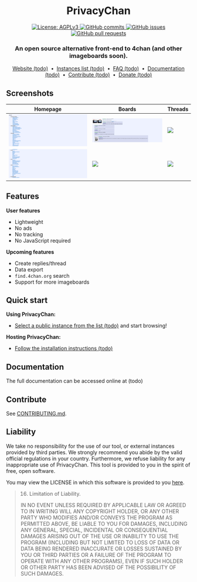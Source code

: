 <div align="center">
  <h1>PrivacyChan</h1>

  <a href="https://www.gnu.org/licenses/agpl-3.0.en.html">
    <img alt="License: AGPLv3" src="https://shields.io/badge/License-AGPL%20v3-blue.svg">
  </a>
  <a href="https://github.com/recanman/privacychan/commits/main">
    <img alt="GitHub commits" src="https://img.shields.io/github/commit-activity/y/recanman/privacychan?color=red&label=commits">
  </a>
  <a href="https://github.com/recanman/privacychan/issues">
    <img alt="GitHub issues" src="https://img.shields.io/github/issues/recanman/privacychan?color=important">
  </a>
  <a href="https://github.com/recanman/privacychan/pulls">
    <img alt="GitHub pull requests" src="https://img.shields.io/github/issues-pr/recanman/privacychan?color=blueviolet">
  </a>

  <h3>An open source alternative front-end to 4chan (and other imageboards soon).</h3>

  <a href="#">Website (todo)</a>
  &nbsp;•&nbsp;
  <a href="#">Instances list (todo)</a>
  &nbsp;•&nbsp;
  <a href="#">FAQ (todo)</a>
  &nbsp;•&nbsp;
  <a href="#">Documentation (todo)</a>
  &nbsp;•&nbsp;
  <a href="#contribute">Contribute (todo)</a>
  &nbsp;•&nbsp;
  <a href="#">Donate (todo)</a>
</div>

## Screenshots

| Homepage                            | Boards                              | Threads                               |
|-------------------------------------|-------------------------------------|---------------------------------------|
| ![](screenshots/01-homepage.png)    | ![](screenshots/03-boards.png)      | ![](screenshots/05-thread.png)        |
| ![](screenshots/02-homepage.png)    | ![](screenshots/04-boards.png)      | ![](screenshots/06-thread.png)        |

## Features

**User features**
- Lightweight
- No ads
- No tracking
- No JavaScript required

**Upcoming features**
- Create replies/thread
- Data export
- `find.4chan.org` search
- Support for more imageboards

## Quick start

**Using PrivacyChan:**

- [Select a public instance from the list (todo)](#) and start browsing!

**Hosting PrivacyChan:**

- [Follow the installation instructions (todo)](#)

## Documentation

The full documentation can be accessed online at (todo)

<!--### Extensions

We highly recommend the use of [Privacy Redirect](https://github.com/SimonBrazell/privacy-redirect#get),
a browser extension that automatically redirects 4chan URLs to any PrivacyChan instance.

The documentation contains a list of browser extensions that we recommended to use along with PrivacyChan.

You can read more here: (todo)-->

## Contribute

See [CONTRIBUTING.md](./CONTRIUBTING.md).

## Liability

We take no responsibility for the use of our tool, or external instances
provided by third parties. We strongly recommend you abide by the valid
official regulations in your country. Furthermore, we refuse liability
for any inappropriate use of PrivacyChan. This tool is provided to you
in the spirit of free, open software.

You may view the LICENSE in which this software is provided to you [here](./LICENSE).

>   16. Limitation of Liability.
>
> IN NO EVENT UNLESS REQUIRED BY APPLICABLE LAW OR AGREED TO IN WRITING
WILL ANY COPYRIGHT HOLDER, OR ANY OTHER PARTY WHO MODIFIES AND/OR CONVEYS
THE PROGRAM AS PERMITTED ABOVE, BE LIABLE TO YOU FOR DAMAGES, INCLUDING ANY
GENERAL, SPECIAL, INCIDENTAL OR CONSEQUENTIAL DAMAGES ARISING OUT OF THE
USE OR INABILITY TO USE THE PROGRAM (INCLUDING BUT NOT LIMITED TO LOSS OF
DATA OR DATA BEING RENDERED INACCURATE OR LOSSES SUSTAINED BY YOU OR THIRD
PARTIES OR A FAILURE OF THE PROGRAM TO OPERATE WITH ANY OTHER PROGRAMS),
EVEN IF SUCH HOLDER OR OTHER PARTY HAS BEEN ADVISED OF THE POSSIBILITY OF
SUCH DAMAGES.